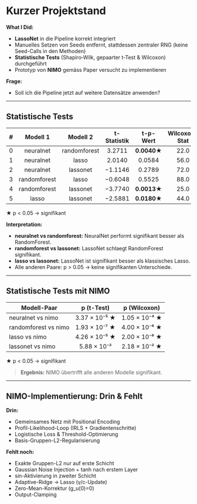 # Kurzer Projektstand

**What I Did:**  
- **LassoNet** in die Pipeline korrekt integriert  
- Manuelles Setzen von Seeds entfernt, stattdessen zentraler RNG (keine Seed-Calls in den Methoden)  
- **Statistische Tests** (Shapiro‐Wilk, gepaarter t-Test & Wilcoxon) durchgeführt  
- Prototyp von **NIMO** gemäss Paper versucht zu implementieren  

**Frage:**  
- Soll ich die Pipeline jetzt auf weitere Datensätze anwenden?

---

## Statistische Tests

| # | Modell 1      | Modell 2      | t-Statistik | t-p-Wert   | Wilcoxon-Stat | Wilcoxon-p-Wert |
|:-:|:-------------:|:-------------:|:-----------:|:----------:|:--------------:|:---------------:|
| 0 | neuralnet     | randomforest  |   3.2711    | **0.0040**★ |      22.0      | **0.0010**★    |
| 1 | neuralnet     | lasso         |   2.0140    | 0.0584     |      56.0      | 0.0696         |
| 2 | neuralnet     | lassonet      |  −1.1146    | 0.2789     |      72.0      | 0.2305         |
| 3 | randomforest  | lasso         |  −0.6048    | 0.5525     |      88.0      | 0.5459         |
| 4 | randomforest  | lassonet      |  −3.7740    | **0.0013**★|      25.0      | **0.0017**★    |
| 5 | lasso         | lassonet      |  −2.5881    | **0.0180**★|      44.0      | **0.0215**★    |

★ p < 0.05 → signifikant

**Interpretation:**
- **neuralnet vs randomforest:** NeuralNet performt signifikant besser als RandomForest.
- **randomforest vs lassonet:** LassoNet schlaegt RandomForest signifikant.
- **lasso vs lassonet:** LassoNet ist signifikant besser als klassisches Lasso.
- Alle anderen Paare: p > 0.05 → keine signifikanten Unterschiede.

---

## Statistische Tests **mit** NIMO

| Modell-Paar              | p (t-Test)     | p (Wilcoxon)   |
|--------------------------|:--------------:|:--------------:|
| neuralnet vs nimo        | 3.37 × 10⁻⁵ ★   | 1.05 × 10⁻⁴ ★   |
| randomforest vs nimo     | 1.93 × 10⁻⁷ ★   | 4.00 × 10⁻⁶ ★   |
| lasso vs nimo            | 4.26 × 10⁻⁵ ★   | 2.00 × 10⁻⁶ ★   |
| lassonet vs nimo         | 5.88 × 10⁻²     | 2.18 × 10⁻² ★   |

★ p < 0.05 → signifikant

> **Ergebnis:** NIMO übertrifft alle anderen Modelle signifikant.

---

## NIMO-Implementierung: Drin & Fehlt

**Drin:**  
- Gemeinsames Netz mit Positional Encoding  
- Profil-Likelihood-Loop (IRLS + Gradientenschritte)  
- Logistische Loss & Threshold-Optimierung  
- Basis-Gruppen-L2-Regularisierung  

**Fehlt noch:**  
- Exakte Gruppen-L2 nur auf erste Schicht  
- Gaussian Noise Injection + tanh nach erstem Layer  
- sin-Aktivierung in zweiter Schicht  
- Adaptive-Ridge → Lasso (γ/c-Update)  
- Zero-Mean-Korrektur \(g_u(0)=0\)  
- Output-Clamping  

